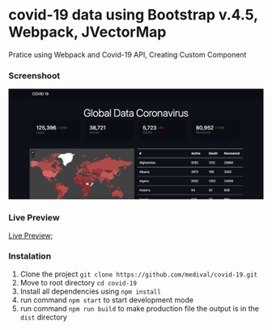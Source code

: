 # covid-19 data using Bootstrap v.4.5, Webpack, JVectorMap

Pratice using Webpack and Covid-19 API, Creating Custom Component

### Screenshoot

![alt screenshoot](https://github.com/medival/covid-19/blob/master/screenshoot/screenshoot.png)

### Live Preview

[Live Preview](https://medival.github.io/covid-19);

### Instalation

1. Clone the project `git clone https://github.com/medival/covid-19.git`
2. Move to root directory `cd covid-19`
3. Install all dependencies using `npm install`
4. run command `npm start` to start development mode
5. run command `npm run build` to make production file the output is in the `dist` directory
